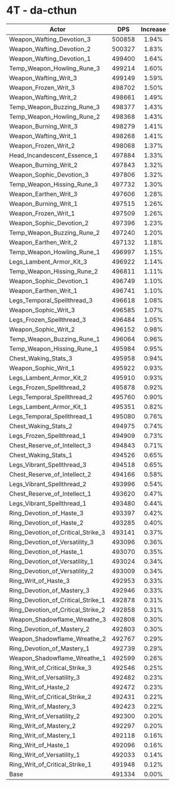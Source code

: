 # 4T - da-cthun
| Actor | DPS | Increase |
|---|:---:|:---:|
|Weapon_Wafting_Devotion_3|500858|1.94%|
|Weapon_Wafting_Devotion_2|500327|1.83%|
|Weapon_Wafting_Devotion_1|499400|1.64%|
|Temp_Weapon_Howling_Rune_3|499214|1.60%|
|Weapon_Wafting_Writ_3|499149|1.59%|
|Weapon_Frozen_Writ_3|498702|1.50%|
|Weapon_Wafting_Writ_2|498661|1.49%|
|Temp_Weapon_Buzzing_Rune_3|498377|1.43%|
|Temp_Weapon_Howling_Rune_2|498368|1.43%|
|Weapon_Burning_Writ_3|498279|1.41%|
|Weapon_Wafting_Writ_1|498268|1.41%|
|Weapon_Frozen_Writ_2|498068|1.37%|
|Head_Incandescent_Essence_1|497884|1.33%|
|Weapon_Burning_Writ_2|497843|1.32%|
|Weapon_Sophic_Devotion_3|497806|1.32%|
|Temp_Weapon_Hissing_Rune_3|497732|1.30%|
|Weapon_Earthen_Writ_3|497606|1.28%|
|Weapon_Burning_Writ_1|497515|1.26%|
|Weapon_Frozen_Writ_1|497509|1.26%|
|Weapon_Sophic_Devotion_2|497396|1.23%|
|Temp_Weapon_Buzzing_Rune_2|497240|1.20%|
|Weapon_Earthen_Writ_2|497132|1.18%|
|Temp_Weapon_Howling_Rune_1|496997|1.15%|
|Legs_Lambent_Armor_Kit_3|496922|1.14%|
|Temp_Weapon_Hissing_Rune_2|496811|1.11%|
|Weapon_Sophic_Devotion_1|496749|1.10%|
|Weapon_Earthen_Writ_1|496741|1.10%|
|Legs_Temporal_Spellthread_3|496618|1.08%|
|Weapon_Sophic_Writ_3|496585|1.07%|
|Legs_Frozen_Spellthread_3|496484|1.05%|
|Weapon_Sophic_Writ_2|496152|0.98%|
|Temp_Weapon_Buzzing_Rune_1|496064|0.96%|
|Temp_Weapon_Hissing_Rune_1|495984|0.95%|
|Chest_Waking_Stats_3|495958|0.94%|
|Weapon_Sophic_Writ_1|495922|0.93%|
|Legs_Lambent_Armor_Kit_2|495910|0.93%|
|Legs_Frozen_Spellthread_2|495878|0.92%|
|Legs_Temporal_Spellthread_2|495760|0.90%|
|Legs_Lambent_Armor_Kit_1|495351|0.82%|
|Legs_Temporal_Spellthread_1|495080|0.76%|
|Chest_Waking_Stats_2|494975|0.74%|
|Legs_Frozen_Spellthread_1|494909|0.73%|
|Chest_Reserve_of_Intellect_3|494843|0.71%|
|Chest_Waking_Stats_1|494526|0.65%|
|Legs_Vibrant_Spellthread_3|494518|0.65%|
|Chest_Reserve_of_Intellect_2|494166|0.58%|
|Legs_Vibrant_Spellthread_2|493996|0.54%|
|Chest_Reserve_of_Intellect_1|493620|0.47%|
|Legs_Vibrant_Spellthread_1|493480|0.44%|
|Ring_Devotion_of_Haste_3|493397|0.42%|
|Ring_Devotion_of_Haste_2|493285|0.40%|
|Ring_Devotion_of_Critical_Strike_3|493141|0.37%|
|Ring_Devotion_of_Versatility_3|493096|0.36%|
|Ring_Devotion_of_Haste_1|493070|0.35%|
|Ring_Devotion_of_Versatility_1|493024|0.34%|
|Ring_Devotion_of_Versatility_2|493009|0.34%|
|Ring_Writ_of_Haste_3|492953|0.33%|
|Ring_Devotion_of_Mastery_3|492946|0.33%|
|Ring_Devotion_of_Critical_Strike_1|492878|0.31%|
|Ring_Devotion_of_Critical_Strike_2|492858|0.31%|
|Weapon_Shadowflame_Wreathe_3|492808|0.30%|
|Ring_Devotion_of_Mastery_2|492803|0.30%|
|Weapon_Shadowflame_Wreathe_2|492767|0.29%|
|Ring_Devotion_of_Mastery_1|492739|0.29%|
|Weapon_Shadowflame_Wreathe_1|492599|0.26%|
|Ring_Writ_of_Critical_Strike_3|492546|0.25%|
|Ring_Writ_of_Versatility_3|492482|0.23%|
|Ring_Writ_of_Haste_2|492472|0.23%|
|Ring_Writ_of_Critical_Strike_2|492431|0.22%|
|Ring_Writ_of_Mastery_3|492423|0.22%|
|Ring_Writ_of_Versatility_2|492300|0.20%|
|Ring_Writ_of_Mastery_2|492297|0.20%|
|Ring_Writ_of_Mastery_1|492118|0.16%|
|Ring_Writ_of_Haste_1|492096|0.16%|
|Ring_Writ_of_Versatility_1|492033|0.14%|
|Ring_Writ_of_Critical_Strike_1|491948|0.12%|
|Base|491334|0.00%|
